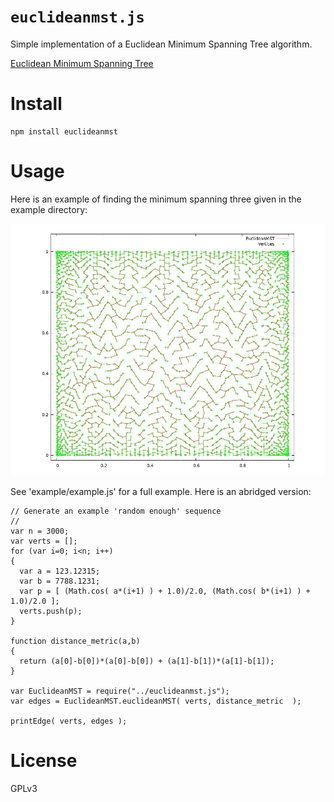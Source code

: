 `euclideanmst.js`
===============

Simple implementation of a Euclidean Minimum Spanning Tree algorithm.

[Euclidean Minimum Spanning Tree](http://en.wikipedia.org/wiki/Euclidean_minimum_spanning_tree)

Install
=====

    npm install euclideanmst

Usage
=====

Here is an example of finding the minimum spanning three given in the example directory:

![alt tag](example/euclideanmstExample.jpg)

See 'example/example.js' for a full example.  Here is an abridged version:


    // Generate an example 'random enough' sequence
    //
    var n = 3000;
    var verts = [];
    for (var i=0; i<n; i++)
    {
      var a = 123.12315;
      var b = 7788.1231;
      var p = [ (Math.cos( a*(i+1) ) + 1.0)/2.0, (Math.cos( b*(i+1) ) + 1.0)/2.0 ];
      verts.push(p);
    }

    function distance_metric(a,b) 
    {
      return (a[0]-b[0])*(a[0]-b[0]) + (a[1]-b[1])*(a[1]-b[1]); 
    }

    var EuclideanMST = require("../euclideanmst.js");
    var edges = EuclideanMST.euclideanMST( verts, distance_metric  );

    printEdge( verts, edges );


License
=======
GPLv3
